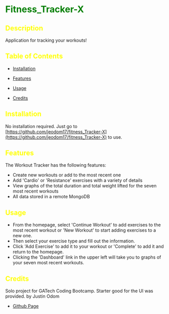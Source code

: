 # Fitness_Tracker-X

<style>H1{color:Green;}</style>
<style>H2{color:Yellow;}</style>
<style>H3{color:Red;}</style>

## Description

Application for tracking your workouts!

## Table of Contents

- [Installation](#installation)

- [Features](#features)

- [Usage](#usage)

- [Credits](#credits)



## Installation

No installation required. Just go to [https://github.com/jeodom17/fitness_Tracker-X](https://github.com/jeodom17/fitness_Tracker-X) to use.

## Features

The Workout Tracker has the following features:

- Create new workouts or add to the most recent one
- Add 'Cardio' or 'Resistance' exercises with a variety of details
- View graphs of the total duration and total weight lifted for the seven most recent workouts
- All data stored in a remote MongoDB

## Usage

- From the homepage, select 'Continue Workout' to add exercises to the most recent workout or 'New Workout' to start adding exercises to a new one.
- Then select your exercise type and fill out the information.
- Click 'Add Exercise' to add it to your workout or 'Complete' to add it and return to the homepage.
- Clicking the 'Dashboard' link in the upper left will take you to graphs of your seven most recent workouts.

## Credits

Solo project for GATech Coding Bootcamp. Starter good for the UI was provided.
by Justin Odom

- [Github Page](https://github.com/jeodom17)



